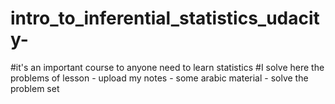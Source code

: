 # intro_to_inferential_statistics_udacity-
#it's an important course to anyone need to learn statistics 
#I solve here the problems of lesson - upload my notes - some arabic material - solve the problem set

